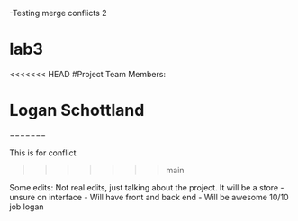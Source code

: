 -Testing merge conflicts 2

# lab3
<<<<<<< HEAD
#Project Team Members: 
# Logan Schottland
=======

This is for conflict
>>>>>>> main

Some edits: Not real edits, just talking about the project. It will be a store - unsure on interface - Will have front and back end - Will be awesome
10/10 job logan
